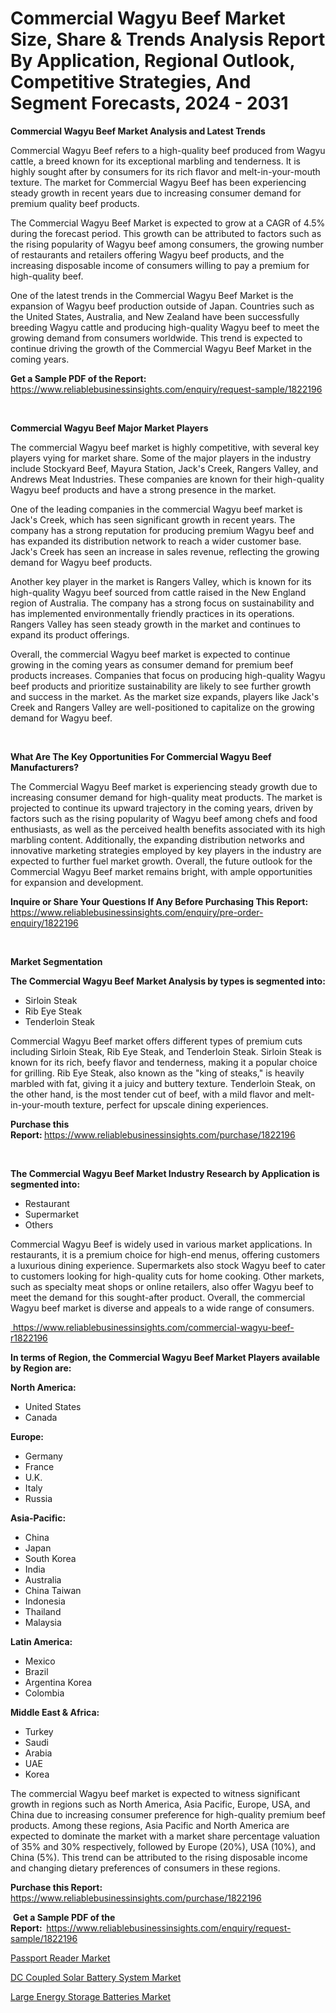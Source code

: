 <p><h1>Commercial Wagyu Beef Market Size, Share & Trends Analysis Report By Application, Regional Outlook, Competitive Strategies, And Segment Forecasts, 2024 - 2031</h1></p><p><strong>Commercial Wagyu Beef Market Analysis and Latest Trends</strong></p>
<p><p>Commercial Wagyu Beef refers to a high-quality beef produced from Wagyu cattle, a breed known for its exceptional marbling and tenderness. It is highly sought after by consumers for its rich flavor and melt-in-your-mouth texture. The market for Commercial Wagyu Beef has been experiencing steady growth in recent years due to increasing consumer demand for premium quality beef products.</p><p>The Commercial Wagyu Beef Market is expected to grow at a CAGR of 4.5% during the forecast period. This growth can be attributed to factors such as the rising popularity of Wagyu beef among consumers, the growing number of restaurants and retailers offering Wagyu beef products, and the increasing disposable income of consumers willing to pay a premium for high-quality beef.</p><p>One of the latest trends in the Commercial Wagyu Beef Market is the expansion of Wagyu beef production outside of Japan. Countries such as the United States, Australia, and New Zealand have been successfully breeding Wagyu cattle and producing high-quality Wagyu beef to meet the growing demand from consumers worldwide. This trend is expected to continue driving the growth of the Commercial Wagyu Beef Market in the coming years.</p></p>
<p><strong>Get a Sample PDF of the Report:&nbsp;</strong> <a href="https://www.reliablebusinessinsights.com/enquiry/request-sample/1822196">https://www.reliablebusinessinsights.com/enquiry/request-sample/1822196</a></p>
<p>&nbsp;</p>
<p><strong>Commercial Wagyu Beef Major Market Players</strong></p>
<p><p>The commercial Wagyu beef market is highly competitive, with several key players vying for market share. Some of the major players in the industry include Stockyard Beef, Mayura Station, Jack's Creek, Rangers Valley, and Andrews Meat Industries. These companies are known for their high-quality Wagyu beef products and have a strong presence in the market.</p><p>One of the leading companies in the commercial Wagyu beef market is Jack's Creek, which has seen significant growth in recent years. The company has a strong reputation for producing premium Wagyu beef and has expanded its distribution network to reach a wider customer base. Jack's Creek has seen an increase in sales revenue, reflecting the growing demand for Wagyu beef products.</p><p>Another key player in the market is Rangers Valley, which is known for its high-quality Wagyu beef sourced from cattle raised in the New England region of Australia. The company has a strong focus on sustainability and has implemented environmentally friendly practices in its operations. Rangers Valley has seen steady growth in the market and continues to expand its product offerings.</p><p>Overall, the commercial Wagyu beef market is expected to continue growing in the coming years as consumer demand for premium beef products increases. Companies that focus on producing high-quality Wagyu beef products and prioritize sustainability are likely to see further growth and success in the market. As the market size expands, players like Jack's Creek and Rangers Valley are well-positioned to capitalize on the growing demand for Wagyu beef.</p></p>
<p>&nbsp;</p>
<p><strong>What Are The Key Opportunities For Commercial Wagyu Beef Manufacturers?</strong></p>
<p><p>The Commercial Wagyu Beef market is experiencing steady growth due to increasing consumer demand for high-quality meat products. The market is projected to continue its upward trajectory in the coming years, driven by factors such as the rising popularity of Wagyu beef among chefs and food enthusiasts, as well as the perceived health benefits associated with its high marbling content. Additionally, the expanding distribution networks and innovative marketing strategies employed by key players in the industry are expected to further fuel market growth. Overall, the future outlook for the Commercial Wagyu Beef market remains bright, with ample opportunities for expansion and development.</p></p>
<p><strong>Inquire or Share Your Questions If Any Before Purchasing This Report:</strong> <a href="https://www.reliablebusinessinsights.com/enquiry/pre-order-enquiry/1822196">https://www.reliablebusinessinsights.com/enquiry/pre-order-enquiry/1822196</a></p>
<p>&nbsp;</p>
<p><strong>Market Segmentation</strong></p>
<p><strong>The Commercial Wagyu Beef Market Analysis by types is segmented into:</strong></p>
<p><ul><li>Sirloin Steak</li><li>Rib Eye Steak</li><li>Tenderloin Steak</li></ul></p>
<p><p>Commercial Wagyu Beef market offers different types of premium cuts including Sirloin Steak, Rib Eye Steak, and Tenderloin Steak. Sirloin Steak is known for its rich, beefy flavor and tenderness, making it a popular choice for grilling. Rib Eye Steak, also known as the "king of steaks," is heavily marbled with fat, giving it a juicy and buttery texture. Tenderloin Steak, on the other hand, is the most tender cut of beef, with a mild flavor and melt-in-your-mouth texture, perfect for upscale dining experiences.</p></p>
<p><strong>Purchase this Report:&nbsp;</strong><a href="https://www.reliablebusinessinsights.com/purchase/1822196">https://www.reliablebusinessinsights.com/purchase/1822196</a></p>
<p>&nbsp;</p>
<p><strong>The Commercial Wagyu Beef Market Industry Research by Application is segmented into:</strong></p>
<p><ul><li>Restaurant</li><li>Supermarket</li><li>Others</li></ul></p>
<p><p>Commercial Wagyu Beef is widely used in various market applications. In restaurants, it is a premium choice for high-end menus, offering customers a luxurious dining experience. Supermarkets also stock Wagyu beef to cater to customers looking for high-quality cuts for home cooking. Other markets, such as specialty meat shops or online retailers, also offer Wagyu beef to meet the demand for this sought-after product. Overall, the commercial Wagyu beef market is diverse and appeals to a wide range of consumers.</p></p>
<p><a href="https://www.reliablebusinessinsights.com/commercial-wagyu-beef-r1822196">&nbsp;https://www.reliablebusinessinsights.com/commercial-wagyu-beef-r1822196</a></p>
<p><strong>In terms of Region, the Commercial Wagyu Beef Market Players available by Region are:</strong></p>
<p>
    <p> <strong> North America: </strong>
        <ul>
            <li>United States</li>
            <li>Canada</li>
        </ul>
        </p> 
    <p> <strong> Europe: </strong>
        <ul>
            <li>Germany</li>
            <li>France</li>
            <li>U.K.</li>
            <li>Italy</li>
            <li>Russia</li>
        </ul>
        </p> 
    <p> <strong> Asia-Pacific: </strong>
        <ul>
            <li>China</li>
            <li>Japan</li>
            <li>South Korea</li>
            <li>India</li>
            <li>Australia</li>
            <li>China Taiwan</li>
            <li>Indonesia</li>
            <li>Thailand</li>
            <li>Malaysia</li>
        </ul>
        </p> 
    <p> <strong> Latin America: </strong>
        <ul>
            <li>Mexico</li>
            <li>Brazil</li>
            <li>Argentina Korea</li>
            <li>Colombia</li>
        </ul>
        </p> 
    <p> <strong> Middle East & Africa: </strong>
        <ul>
            <li>Turkey</li>
            <li>Saudi</li>
            <li>Arabia</li>
            <li>UAE</li>
            <li>Korea</li>
        </ul>
    </p>
    </p>
<p><p>The commercial Wagyu beef market is expected to witness significant growth in regions such as North America, Asia Pacific, Europe, USA, and China due to increasing consumer preference for high-quality premium beef products. Among these regions, Asia Pacific and North America are expected to dominate the market with a market share percentage valuation of 35% and 30% respectively, followed by Europe (20%), USA (10%), and China (5%). This trend can be attributed to the rising disposable income and changing dietary preferences of consumers in these regions.</p></p>
<p><strong>Purchase this Report: </strong><a href="https://www.reliablebusinessinsights.com/purchase/1822196">https://www.reliablebusinessinsights.com/purchase/1822196</a></p>
<p>&nbsp;<strong>Get a Sample PDF of the Report:&nbsp;&nbsp;</strong><a href="https://www.reliablebusinessinsights.com/enquiry/request-sample/1822196">https://www.reliablebusinessinsights.com/enquiry/request-sample/1822196</a></p>
<p><strong></strong></p>
<p><p><a href="https://github.com/ohumlzho95/Market-Research-Report-List-1/blob/main/passport-reader-market.md">Passport Reader Market</a></p><p><a href="https://medium.com/@thadnader_5170/insights-into-the-dc-coupled-solar-battery-system-market-size-which-is-expanding-with-a-13-7-0a8fa0135e4d">DC Coupled Solar Battery System Market</a></p><p><a href="https://medium.com/@goldapearce28ryuytr/insights-into-the-large-energy-storage-batteries-industry-market-financial-status-market-size-0c7fa36abc48">Large Energy Storage Batteries Market</a></p></p>